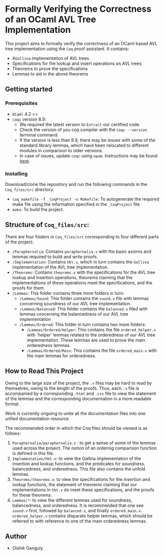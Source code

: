 # Formally Verifying the Correctness of an OCaml AVL Tree Implementation

This project aims to formally verify the correctness of an OCaml based AVL tree implementation using the `Coq` proof assistant. It contains:
- A`Gallina` implementation of AVL trees 
- Specifications for the lookup and insert operations on AVL trees
- Theorems to prove the specifications 
- Lemmas to aid in the above theorems 

## Getting started

### Prerequisites

- `OCaml`  4.2 >= 
- `coqc` version 8.9: 
  - We required the latest version to `Extract` our certified code. 
  - Check the version of you coq compiler with the `coqc --version` terminal command. 
  - If the version is less than 8.9, there may be issues with some of the standard library lemmas, which have been relocated to different modules in comparison to older versions. 
  - In case of issues, update `coqc` using `opam`. Instructions may be found  [here](https://coq.inria.fr/opam-using.html).

### Installing 

Download/clone the repository and run the following commands in the `Coq_files/src` directory:

- `coq_makefile -f _CoqProject -o Makefile`: To autogenerate the required make file using the information specified in the `_CoqProject` file.
- `make`: To build the project. 

## Structure of `Coq_files/src`: 
There are four folders in `Coq_files/src` corresponding to four different parts of the project:
- `/Paraphernalia`: Contains `paraphernalia.v` with the basic axioms and lemmas required to build
  and write proofs.
- `/Implementation`: Contains `hbt.v`, which in turn contains the `Gallina` implementation of the
  AVL tree implementation.
- `/Theorems`: Contains `theorems.v` with the specifications for the AVL tree lookup and insertion operations, theorems claiming that the implementations of these operations meet the specifications, and the proofs for
  them. 
- `/Lemmas`: This folder contains three more folders in turn:
  - `/Lemmas/Sound`: This folder contains the `sound.v` file with lemmas concerning soundness of our AVL tree implementation. 
  - `/Lemmas/Balanced`: This folder contains the `balanced.v` filed with lemmas concerning the balancedness of our AVL tree implementation
  - `/Lemmas/Ordered`: This folder in turn contains two more folders:
    - `/Lemmas/Ordered/Helper`: This contains the file `ordered_helper.v` with 'helper' lemmas related to the orderedness of our AVL tree implementation. These lemmas are used to prove the main orderedness lemmas.
    - `/Lemmas/Ordered/Main`: This contains the file `ordered_main.v` with the main lemmas for orderedness.

## How to Read This Project

Owing to the large size of the project, the `.v` files may be hard to read by themselves, owing to the length of the proofs. Thus, each `.v` file is accompanied by a corresponding `.html` and `.css` file to view the statement of the lemmas and the corresponding documentation in a more readable format. 

Work is currently ongoing to unite all the documentation files into one unfied documentation resource. 

The recommended order in which the Coq files should be viewed is as follows: 

1.  `Paraphernalia/paraphernalia.v` : to get a sense of some of the lemmas used across the project. The notion of an ordering comparison function is defined in this file. 
2. `Implementation/hbt.v`: to view the Gallina implementation of the insertion and lookup functions, and the predicates for soundness, balancedness, and orderedness. This file also contains the unfold lemmas. 
3. `Theorems/theorems.v`: to view the specifications for the insertion and lookup functions, the statement of theorems claiming that our implementations in `hbt.v` do meet these specifications, and the proofs for these theorems. 
4. `Lemmas/*`: to view the different lemmas used for soundness, balancedness, and orderedness. It is recommended that one see `sound.v` first, followed by `balanced.v`, and finally `ordered_main.v`. `ordered_helper.v` contains disparate helper lemmas, which should be referred to with reference to one of the main orderedness lemmas. 

## Author

- Oishik Ganguly 